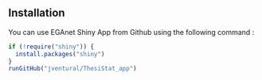## Installation
You can use EGAnet Shiny App from Github using the following command :
```r
if (!require("shiny")) {
  install.packages("shiny")
}
runGitHub("jventural/ThesiStat_app")
```
